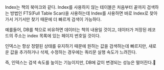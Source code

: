 Index는 책의 북마크와 같다.
Index를 사용하지 않는 테이블은 처음부터 끝까지 검색하는 방법인 FTS(Full Table Scan)을 사용하는데
Index를 사용하면 바로 Index로 찾아가서 거기서만 찾기 때문에 더 빠르게 검색이 가능하다.

예를들어, DB를 책으로 비유하면 데이터는 책의 내용일 것이고, 데이터가 저장된 레코드의 주소는 index 목록에 있는 페이지 번호일 것이다.

인덱스는 항상 정렬된 상태를 유지하기 때문에 원하는 값을 검색하는데 빠르지만,
새로운 값을 추가하거나 삭제, 수정하는 경우에는 쿼리문 실행 속도가 느려진다.

즉, 인덱스는 검색 속도를 높이는 기능이지만, DB에 값이 변경되는 성능은 떨어진다.
